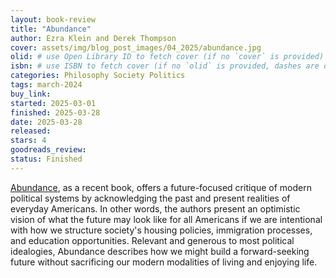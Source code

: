 ```yaml
---
layout: book-review
title: "Abundance"
author: Ezra Klein and Derek Thompson
cover: assets/img/blog_post_images/04_2025/abundance.jpg
olid: # use Open Library ID to fetch cover (if no `cover` is provided)
isbn: # use ISBN to fetch cover (if no `olid` is provided, dashes are optional)
categories: Philosophy Society Politics
tags: march-2024
buy_link:
started: 2025-03-01
finished: 2025-03-28
date: 2025-03-28
released: 
stars: 4
goodreads_review: 
status: Finished
---
```


[Abundance](https://www.simonandschuster.com/books/Abundance/Ezra-Klein/9781668023488), as a recent book, offers a future-focused critique of modern political systems by acknowledging the past and present realities of everyday Americans. In other words, the authors present an optimistic vision of what the future may look like for all Americans if we are intentional with how we structure society's housing policies, immigration processes, and education opportunities. Relevant and generous to most political idealogies, Abundance describes how we might build a forward-seeking future without sacrificing our modern modalities of living and enjoying life.
